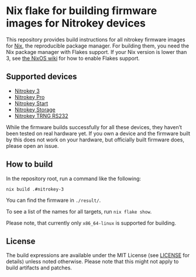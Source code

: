 # Nix flake for building firmware images for Nitrokey devices

This repository provides build instructions for all nitrokey firmware images for [Nix](https://nixos.org/),
the reproducible package manager.
For building them,
you need the Nix package manager with Flakes support.
If your Nix version is lower than 3,
see [the NixOS wiki](https://nixos.wiki/wiki/Flakes#Enable_flakes) for how to enable Flakes support.

## Supported devices

 * [Nitrokey 3](https://github.com/Nitrokey/nitrokey-3-firmware)
 * [Nitrokey Pro](https://github.com/Nitrokey/nitrokey-pro-firmware)
 * [Nitrokey Start](https://github.com/Nitrokey/nitrokey-start-firmware)
 * [Nitrokey Storage](https://github.com/Nitrokey/nitrokey-storage-firmware)
 * [Nitrokey TRNG RS232](https://github.com/nitrokey/nitrokey-trng-rs232-firmware)

While the firmware builds successfully for all these devices,
they haven’t been tested on real hardware yet.
If you own a device and the firmware built by this does not work on your hardware,
but officially built firmware does,
please open an issue.

## How to build

In the repository root, run a command like the following:

```shell
nix build .#nitrokey-3
```

You can find the firmware in `./result/`.

To see a list of the names for all targets,
run `nix flake show`.

Please note, that currently only `x86_64-linux` is supported for building.

## License

The build expressions are available under the MIT License (see [LICENSE](LICENSE) for details) unless noted otherwise.
Please note that this might not apply to build artifacts and patches.
